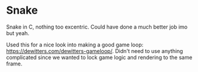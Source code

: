 # Snake
Snake in C, nothing too excentric. Could have done a much better job imo but yeah.

Used this for a nice look into making a good game loop: https://dewitters.com/dewitters-gameloop/. Didn't need to use anything complicated since we wanted to lock game logic and rendering to the same frame.
